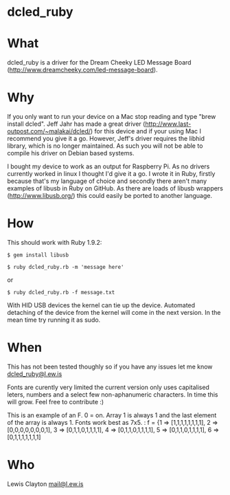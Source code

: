 dcled_ruby
==========

What
==========
dcled_ruby is a driver for the Dream Cheeky LED Message Board (http://www.dreamcheeky.com/led-message-board).

Why
==========
If you only want to run your device on a Mac stop reading and type "brew install dcled". Jeff Jahr has made a great driver (http://www.last-outpost.com/~malakai/dcled/) for this device and if your using Mac I recommend you give it a go. However, Jeff's driver requires the libhid library, which is no longer maintained. As such you will not be able to compile his driver on Debian based systems.

I bought my device to work as an output for Raspberry Pi. As no drivers currently worked in linux I thought I'd give it a go. I wrote it in Ruby, firstly because that's my language of choice and secondly there aren't many examples of libusb in Ruby on GitHub. As there are loads of libusb wrappers (http://www.libusb.org/) this could easily be ported to another language. 

How
==========
This should work with Ruby 1.9.2:

	$ gem install libusb

	$ ruby dcled_ruby.rb -m 'message here'

or

	$ ruby dcled_ruby.rb -f message.txt

With HID USB devices the kernel can tie up the device. Automated detaching of the device from the kernel will come in the next version. In the mean time try running it as sudo.

When
==========
This has not been tested thoughly so if you have any issues let me know dcled_ruby@l.ew.is

Fonts are curently very limited the current version only uses capitalised leters, numbers and a select few non-aphanumeric characters. In time this will grow. Feel free to contribute :)

This is an example of an F. 0 = on. Array 1 is always 1 and the last element of the array is always 1. Fonts work best as 7x5.
:
  f = {1 => [1,1,1,1,1,1,1,1],
       2 => [0,0,0,0,0,0,0,1],
       3 => [0,1,1,0,1,1,1,1],
       4 => [0,1,1,0,1,1,1,1],
       5 => [0,1,1,0,1,1,1,1],
       6 => [0,1,1,1,1,1,1,1]

Who
==========

Lewis Clayton mail@l.ew.is


